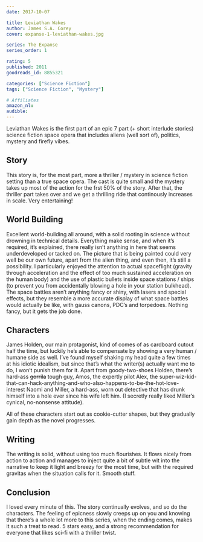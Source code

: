 ```yaml
---
date: 2017-10-07

title: Leviathan Wakes
author: James S.A. Corey
cover: expanse-1-leviathan-wakes.jpg

series: The Expanse
series_order: 1

rating: 5
published: 2011
goodreads_id: 8855321

categories: ["Science Fiction"]
tags: ["Science Fiction", "Mystery"]

# Affiliates
amazon_nl: 
audible: 
---
```


Leviathan Wakes is the first part of an epic 7 part (+ short interlude stories) science fiction space opera that includes aliens (well sort of), politics, mystery and firefly vibes.

<!--more-->

## Story

This story is, for the most part, more a thriller / mystery in science fiction setting than a true space opera. The cast is quite small and the mystery takes up most of the action for the frst 50% of the story. After that, the thriller part takes over and we get a thrilling ride that continously increases in scale. Very entertaining!

## World Building

Excellent world-building all around, with a solid rooting in science without drowning in technical details. Everything make sense, and when it’s required, it’s explained, there really isn’t anything in here that seems underdeveloped or tacked on. The picture that is being painted could very well be our own future, apart from the alien thing, and even then, it’s still a possibility. I particularly enjoyed the attention to actual spaceflight (gravity through acceleration and the effect of too much sustained acceleration on the human body) and the use of plastic bullets inside space stations / ships (to prevent you from accidentally blowing a hole in your station bulkhead). The space battles aren’t anything fancy or shiny, with lasers and special effects, but they resemble a more accurate display of what space battles would actually be like, with gauss canons, PDC’s and torpedoes. Nothing fancy, but it gets the job done.

## Characters

James Holden, our main protagonist, kind of comes of as cardboard cutout half the time, but luckily he’s able to compensate by showing a very human / humane side as well. I’ve found myself shaking my head quite a few times at his idiotic idealism, but since that’s what the writer(s) actually want me to do, I won’t punish them for it. Apart from goody-two-shoes Holden, there’s hard-ass ~~gorrila~~ tough guy, Amos, the expertly pilot Alex, the super-wiz-kid-that-can-hack-anything-and-who-also-happens-to-be-the-hot-love-interest Naomi and Miller, a hard-ass, worn out detective that has drunk himself into a hole ever since his wife left him. (I secretly really liked Miller’s cynical, no-nonsense attitude).

All of these characters start out as cookie-cutter shapes, but they gradually gain depth as the novel progresses.

## Writing

The writing is solid, without using too much flourishes. It flows nicely from action to action and manages to inject quite a bit of subtle wit into the narrative to keep it light and breezy for the most time, but with the required gravitas when the situation calls for it. Smooth stuff.

## Conclusion

I loved every minute of this. The story continually evolves, and so do the characters. The feeling of epicness slowly creeps up on you and knowing that there’s a whole lot more to this series, when the ending comes, makes it such a treat to read. 5 stars easy, and a strong recommendation for everyone that likes sci-fi with a thriller twist.
